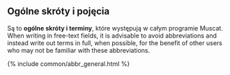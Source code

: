 ## Ogólne skróty i pojęcia

Są to **ogólne skróty i terminy**, które występują w całym programie Muscat. When writing in free-text fields, it is advisable to avoid abbreviations and instead write out terms in full, when possible, for the benefit of other users who may not be familiar with these abbreviations.

{% include common/abbr_general.html %}